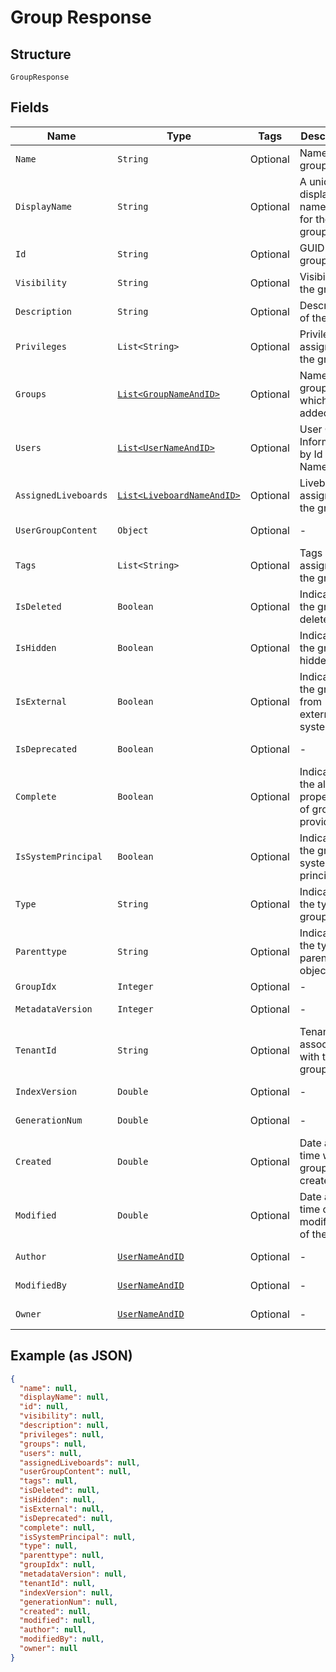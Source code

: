 
# Group Response

## Structure

`GroupResponse`

## Fields

| Name | Type | Tags | Description | Getter | Setter |
|  --- | --- | --- | --- | --- | --- |
| `Name` | `String` | Optional | Name of the group | String getName() | setName(String name) |
| `DisplayName` | `String` | Optional | A unique display name string for the user group | String getDisplayName() | setDisplayName(String displayName) |
| `Id` | `String` | Optional | GUID of the group | String getId() | setId(String id) |
| `Visibility` | `String` | Optional | Visibility of the group | String getVisibility() | setVisibility(String visibility) |
| `Description` | `String` | Optional | Description of the group | String getDescription() | setDescription(String description) |
| `Privileges` | `List<String>` | Optional | Privileges assigned to the group | List<String> getPrivileges() | setPrivileges(List<String> privileges) |
| `Groups` | [`List<GroupNameAndID>`](../../doc/models/group-name-and-id.md) | Optional | Name of the group to which is added | List<GroupNameAndID> getGroups() | setGroups(List<GroupNameAndID> groups) |
| `Users` | [`List<UserNameAndID>`](../../doc/models/user-name-and-id.md) | Optional | User Group Information by Id or Name. | List<UserNameAndID> getUsers() | setUsers(List<UserNameAndID> users) |
| `AssignedLiveboards` | [`List<LiveboardNameAndID>`](../../doc/models/liveboard-name-and-id.md) | Optional | Liveboards assigned to the group | List<LiveboardNameAndID> getAssignedLiveboards() | setAssignedLiveboards(List<LiveboardNameAndID> assignedLiveboards) |
| `UserGroupContent` | `Object` | Optional | - | Object getUserGroupContent() | setUserGroupContent(Object userGroupContent) |
| `Tags` | `List<String>` | Optional | Tags assigned to the group | List<String> getTags() | setTags(List<String> tags) |
| `IsDeleted` | `Boolean` | Optional | Indicates if the group is deleted | Boolean getIsDeleted() | setIsDeleted(Boolean isDeleted) |
| `IsHidden` | `Boolean` | Optional | Indicates if the group is hidden | Boolean getIsHidden() | setIsHidden(Boolean isHidden) |
| `IsExternal` | `Boolean` | Optional | Indicates if the group is from external system | Boolean getIsExternal() | setIsExternal(Boolean isExternal) |
| `IsDeprecated` | `Boolean` | Optional | - | Boolean getIsDeprecated() | setIsDeprecated(Boolean isDeprecated) |
| `Complete` | `Boolean` | Optional | Indicates if the all the properties of group is provided | Boolean getComplete() | setComplete(Boolean complete) |
| `IsSystemPrincipal` | `Boolean` | Optional | Indicates if the group is system principal | Boolean getIsSystemPrincipal() | setIsSystemPrincipal(Boolean isSystemPrincipal) |
| `Type` | `String` | Optional | Indicates the type of group | String getType() | setType(String type) |
| `Parenttype` | `String` | Optional | Indicates the type of parent object | String getParenttype() | setParenttype(String parenttype) |
| `GroupIdx` | `Integer` | Optional | - | Integer getGroupIdx() | setGroupIdx(Integer groupIdx) |
| `MetadataVersion` | `Integer` | Optional | - | Integer getMetadataVersion() | setMetadataVersion(Integer metadataVersion) |
| `TenantId` | `String` | Optional | Tenant id associated with the group | String getTenantId() | setTenantId(String tenantId) |
| `IndexVersion` | `Double` | Optional | - | Double getIndexVersion() | setIndexVersion(Double indexVersion) |
| `GenerationNum` | `Double` | Optional | - | Double getGenerationNum() | setGenerationNum(Double generationNum) |
| `Created` | `Double` | Optional | Date and time when group was created | Double getCreated() | setCreated(Double created) |
| `Modified` | `Double` | Optional | Date and time of last modification of the group | Double getModified() | setModified(Double modified) |
| `Author` | [`UserNameAndID`](../../doc/models/user-name-and-id.md) | Optional | - | UserNameAndID getAuthor() | setAuthor(UserNameAndID author) |
| `ModifiedBy` | [`UserNameAndID`](../../doc/models/user-name-and-id.md) | Optional | - | UserNameAndID getModifiedBy() | setModifiedBy(UserNameAndID modifiedBy) |
| `Owner` | [`UserNameAndID`](../../doc/models/user-name-and-id.md) | Optional | - | UserNameAndID getOwner() | setOwner(UserNameAndID owner) |

## Example (as JSON)

```json
{
  "name": null,
  "displayName": null,
  "id": null,
  "visibility": null,
  "description": null,
  "privileges": null,
  "groups": null,
  "users": null,
  "assignedLiveboards": null,
  "userGroupContent": null,
  "tags": null,
  "isDeleted": null,
  "isHidden": null,
  "isExternal": null,
  "isDeprecated": null,
  "complete": null,
  "isSystemPrincipal": null,
  "type": null,
  "parenttype": null,
  "groupIdx": null,
  "metadataVersion": null,
  "tenantId": null,
  "indexVersion": null,
  "generationNum": null,
  "created": null,
  "modified": null,
  "author": null,
  "modifiedBy": null,
  "owner": null
}
```

